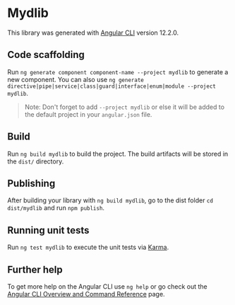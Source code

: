 # Mydlib

This library was generated with [Angular CLI](https://github.com/angular/angular-cli) version 12.2.0.

## Code scaffolding

Run `ng generate component component-name --project mydlib` to generate a new component. You can also use `ng generate directive|pipe|service|class|guard|interface|enum|module --project mydlib`.
> Note: Don't forget to add `--project mydlib` or else it will be added to the default project in your `angular.json` file. 

## Build

Run `ng build mydlib` to build the project. The build artifacts will be stored in the `dist/` directory.

## Publishing

After building your library with `ng build mydlib`, go to the dist folder `cd dist/mydlib` and run `npm publish`.

## Running unit tests

Run `ng test mydlib` to execute the unit tests via [Karma](https://karma-runner.github.io).

## Further help

To get more help on the Angular CLI use `ng help` or go check out the [Angular CLI Overview and Command Reference](https://angular.io/cli) page.
